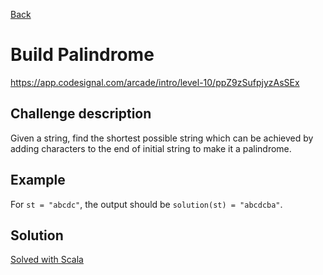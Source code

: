 [Back](../README.md)

# Build Palindrome

https://app.codesignal.com/arcade/intro/level-10/ppZ9zSufpjyzAsSEx

## Challenge description

Given a string, find the shortest possible string which can be achieved by adding characters to the end of initial string to make it a palindrome.

## Example

For `st = "abcdc"`, the output should be `solution(st) = "abcdcba"`.

## Solution

[Solved with Scala](./src/main/scala/Main.scala)
